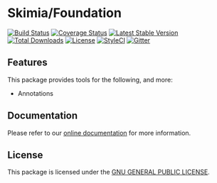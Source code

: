 # Skimia/Foundation

[![Build Status](https://img.shields.io/travis/skimia/foundation/master.svg?style=flat-square)](http://travis-ci.org/skimia/foundation)
[![Coverage Status](https://img.shields.io/codecov/c/github/skimia/foundation.svg?branch=master&style=flat-square)](https://codecov.io/github/skimia/foundation?branch=master)
[![Latest Stable Version](https://img.shields.io/packagist/v/skimia/foundation.svg?style=flat-square)](https://packagist.org/packages/skimia/foundation)
[![Total Downloads](https://img.shields.io/packagist/dt/skimia/foundation.svg?style=flat-square)](https://packagist.org/packages/skimia/foundation)
[![License](https://img.shields.io/packagist/l/skimia/foundation.svg?style=flat-square)](https://packagist.org/packages/skimia/foundation)
[![StyleCI](https://styleci.io/repos/45420482/shield)](https://styleci.io/repos/45420482)
[![Gitter](https://img.shields.io/gitter/room/skimia/StumpCMF.svg?style=flat-square)](https://gitter.im/skimia/StumpCMF?utm_source=share-link&utm_medium=link&utm_campaign=share-link)

## Features

This package provides tools for the following, and more:

- Annotations

## Documentation

Please refer to our [online documentation](http://skimia.github.io/foundation/) for more information.

## License

This package is licensed under the [GNU GENERAL PUBLIC LICENSE](LICENSE).
